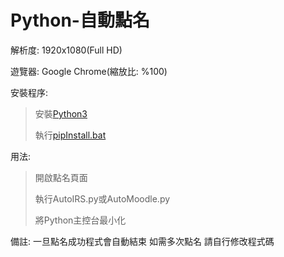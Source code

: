 # Python-自動點名
解析度: 1920x1080(Full HD)

遊覽器: Google Chrome(縮放比: %100)

安裝程序:
>安裝[Python3](https://www.python.org/downloads/)
>
>執行[pipInstall.bat](pipInstall.bat)

用法:
>開啟點名頁面
>
>執行AutoIRS.py或AutoMoodle.py
>
>將Python主控台最小化

備註: 一旦點名成功程式會自動結束 如需多次點名 請自行修改程式碼
